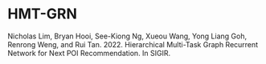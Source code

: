 # HMT-GRN

Nicholas Lim, Bryan Hooi, See-Kiong Ng, Xueou Wang, Yong Liang Goh, Renrong
Weng, and Rui Tan. 2022. Hierarchical Multi-Task Graph Recurrent Network for Next POI Recommendation. In SIGIR.

